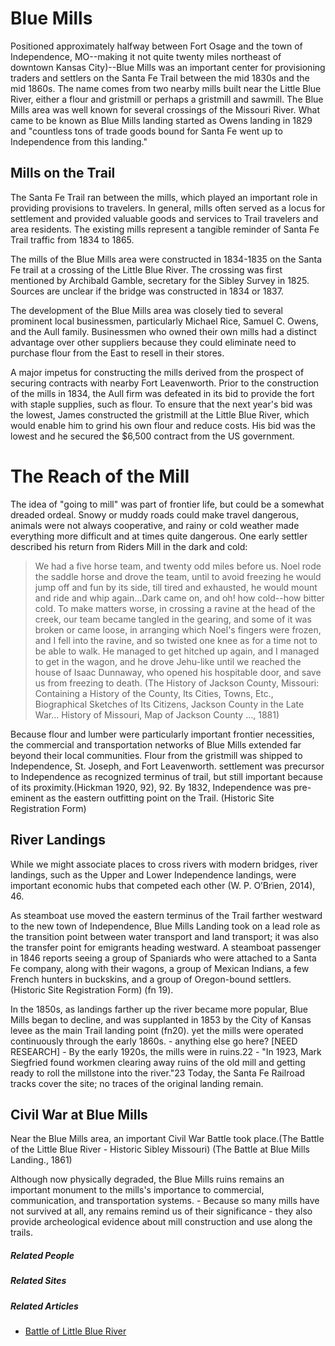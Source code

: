 
# Blue Mills
Positioned approximately halfway between Fort Osage and the town of Independence, MO--making it not quite twenty miles northeast of downtown Kansas City)--Blue Mills was an important center for provisioning traders and settlers on the Santa Fe Trail between the mid 1830s and the mid 1860s. The name comes from two nearby mills built near the Little Blue River, either a flour and gristmill or perhaps a gristmill and sawmill. The Blue Mills area was well known for several crossings of the Missouri River. What came to be known as Blue Mills landing started as Owens landing in 1829 and "countless tons of trade goods bound for Santa Fe went up to Independence from this landing."


## Mills on the Trail
The Santa Fe Trail ran between the mills, which played an important role in providing provisions to travelers. In general, mills often served as a locus for settlement and provided valuable goods and services to Trail travelers and area residents. The existing mills represent a tangible reminder of Santa Fe Trail traffic from 1834 to 1865.

The mills of the Blue Mills area were constructed in 1834-1835 on the Santa Fe trail at a crossing of the Little Blue River. The crossing was first mentioned by Archibald Gamble, secretary for the Sibley Survey in 1825. Sources are unclear if the bridge was constructed in 1834 or 1837.

The development of the Blue Mills area was closely tied to several prominent local businessmen, particularly Michael Rice, Samuel C. Owens, and the Aull family. Businessmen who owned their own mills had a distinct advantage over other suppliers because they could eliminate need to purchase flour from the East to resell in their stores.

A major impetus for constructing the mills derived from the prospect of securing contracts with nearby Fort Leavenworth. Prior to the construction of the mills in 1834, the Aull firm was defeated in its bid to provide the fort with staple supplies, such as flour. To ensure that the next year's bid was the lowest, James constructed the gristmill at the Little Blue River, which would enable him to grind his own flour and reduce costs. His bid was the lowest and he secured the $6,500 contract from the US government.


# The Reach of the Mill
The idea of "going to mill" was part of frontier life, but could be a somewhat dreaded ordeal. Snowy or muddy roads could make travel dangerous, animals were not always cooperative, and rainy or cold weather made everything more difficult and at times quite dangerous. One early settler described his return from Riders Mill in the dark and cold:

> We had a five horse team, and twenty odd miles before us. Noel rode the saddle horse and drove the team, until to avoid freezing he would jump off and fun by its side, till tired and exhausted, he would mount and ride and whip again...Dark came on, and oh! how cold--how bitter cold. To make matters worse, in crossing a ravine at the head of the creek, our team became tangled in the gearing, and some of it was broken or came loose, in arranging which Noel's fingers were frozen, and I fell into the ravine, and so twisted one knee as for a time not to be able to walk. He managed to get hitched up again, and I managed to get in the wagon, and he drove Jehu-like until we reached the house of Isaac Dunnaway, who opened his hospitable door, and save us from freezing to death. (The History of Jackson County, Missouri: Containing a History of the County, Its Cities, Towns, Etc., Biographical Sketches of Its Citizens, Jackson County in the Late War... History of Missouri, Map of Jackson County ..., 1881)


Because flour and lumber were particularly important frontier necessities, the commercial and transportation networks of Blue Mills extended far beyond their local communities. Flour from the gristmill was shipped to Independence, St. Joseph, and Fort Leavenworth. settlement was precursor to Independence as recognized terminus of trail, but still important because of its proximity.(Hickman 1920, 92), 92. By 1832, Independence was pre-eminent as the eastern outfitting point on the Trail. (Historic Site Registration Form)


## River Landings
While we might associate places to cross rivers with modern bridges, river landings, such as the Upper and Lower Independence landings, were important economic hubs that competed each other (W. P. O’Brien, 2014), 46.

As steamboat use moved the eastern terminus of the Trail farther westward to the new town of Independence, Blue Mills Landing took on a lead role as the transition point between water transport and land transport; it was also the transfer point for emigrants heading westward. A steamboat passenger in 1846 reports seeing a group of Spaniards who were attached to a Santa Fe company, along with their wagons, a group of Mexican Indians, a few French hunters in buckskins, and a group of Oregon-bound settlers.(Historic Site Registration Form) (fn 19).

In the 1850s, as landings farther up the river became more popular, Blue Mills began to decline, and was supplanted in 1853 by the City of Kansas levee as the main Trail landing point (fn20). yet the mills were operated continuously through the early 1860s. - anything else go here? [NEED RESEARCH] - By the early 1920s, the mills were in ruins.22 - "In 1923, Mark Siegfried found workmen clearing away ruins of the old mill and getting ready to roll the millstone into the river."23 Today, the Santa Fe Railroad tracks cover the site; no traces of the original landing remain.


## Civil War at Blue Mills
Near the Blue Mills area, an important Civil War Battle took place.(The Battle of the Little Blue River - Historic Sibley Missouri) (The Battle at Blue Mills Landing., 1861)

Although now physically degraded, the Blue Mills ruins remains an important monument to the mills's importance to commercial, communication, and transportation systems. - Because so many mills have not survived at all, any remains remind us of their significance - they also provide archeological evidence about mill construction and use along the trails.




##### Related People

##### Related Sites

##### Related Articles
- [Battle of Little Blue River](https://en.wikipedia.org/wiki/Battle_of_Little_Blue_River)
